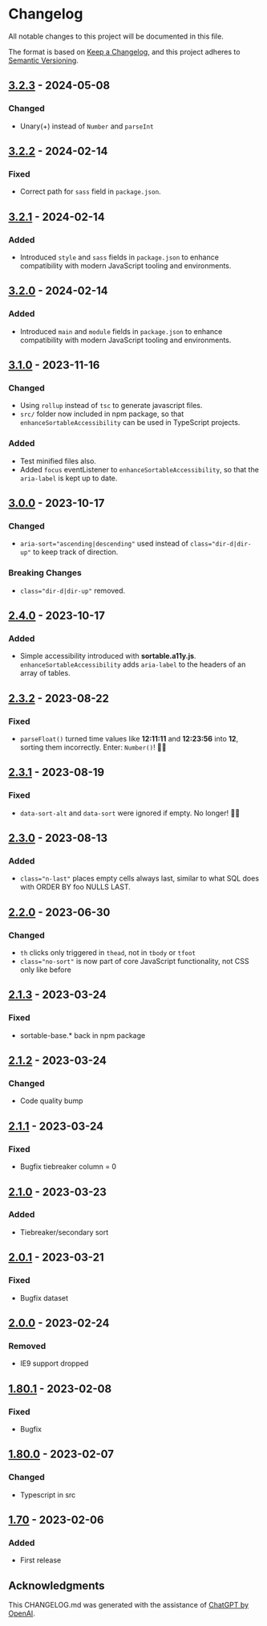 <!-- markdownlint-disable MD024 -->

# Changelog

All notable changes to this project will be documented in this file.

The format is based on [Keep a Changelog](https://keepachangelog.com/en/1.0.0/),
and this project adheres to [Semantic Versioning](https://semver.org/spec/v2.0.0.html).

## [3.2.3] - 2024-05-08

### Changed

- Unary(+) instead of `Number` and `parseInt`

## [3.2.2] - 2024-02-14

### Fixed

- Correct path for `sass` field in `package.json`.

## [3.2.1] - 2024-02-14

### Added

- Introduced `style` and `sass` fields in `package.json` to enhance compatibility with modern JavaScript tooling and environments.

## [3.2.0] - 2024-02-14

### Added

- Introduced `main` and `module` fields in `package.json` to enhance compatibility with modern JavaScript tooling and environments.

## [3.1.0] - 2023-11-16

### Changed

- Using `rollup` instead of `tsc` to generate javascript files.
- `src/` folder now included in npm package, so that `enhanceSortableAccessibility` can be used in TypeScript projects.

### Added

- Test minified files also.
- Added `focus` eventListener to `enhanceSortableAccessibility`, so that the `aria-label` is kept up to date.

## [3.0.0] - 2023-10-17

### Changed

- `aria-sort="ascending|descending"` used instead of `class="dir-d|dir-up"` to keep track of direction.

### Breaking Changes

- `class="dir-d|dir-up"` removed.

## [2.4.0] - 2023-10-17

### Added

- Simple accessibility introduced with **sortable.a11y.js**. `enhanceSortableAccessibility` adds `aria-label` to the headers of an array of tables.

## [2.3.2] - 2023-08-22

### Fixed

- `parseFloat()` turned time values like **12:11:11** and **12:23:56** into **12**, sorting them incorrectly. Enter: `Number()`! 🦸‍♂️️

## [2.3.1] - 2023-08-19

### Fixed

- `data-sort-alt` and `data-sort` were ignored if empty. No longer! 🦸‍♂️️

## [2.3.0] - 2023-08-13

### Added

- `class="n-last"` places empty cells always last, similar to what SQL does with ORDER BY foo NULLS LAST.

## [2.2.0] - 2023-06-30

### Changed

- `th` clicks only triggered in `thead`, not in `tbody` or `tfoot`
- `class="no-sort"` is now part of core JavaScript functionality, not CSS only like before

## [2.1.3] - 2023-03-24

### Fixed

- sortable-base.\* back in npm package

## [2.1.2] - 2023-03-24

### Changed

- Code quality bump

## [2.1.1] - 2023-03-24

### Fixed

- Bugfix tiebreaker column = 0

## [2.1.0] - 2023-03-23

### Added

- Tiebreaker/secondary sort

## [2.0.1] - 2023-03-21

### Fixed

- Bugfix dataset

## [2.0.0] - 2023-02-24

### Removed

- IE9 support dropped

## [1.80.1] - 2023-02-08

### Fixed

- Bugfix

## [1.80.0] - 2023-02-07

### Changed

- Typescript in src

## [1.70] - 2023-02-06

### Added

- First release

## Acknowledgments

This CHANGELOG.md was generated with the assistance of [ChatGPT by OpenAI](https://www.openai.com/research/chatgpt).

[3.2.3]: https://github.com/tofsjonas/sortable/releases/tag/3.2.3
[3.2.2]: https://github.com/tofsjonas/sortable/releases/tag/3.2.2
[3.2.1]: https://github.com/tofsjonas/sortable/releases/tag/3.2.1
[3.2.0]: https://github.com/tofsjonas/sortable/releases/tag/3.2.0
[3.1.0]: https://github.com/tofsjonas/sortable/releases/tag/3.1.0
[3.0.0]: https://github.com/tofsjonas/sortable/releases/tag/3.0.0
[2.4.0]: https://github.com/tofsjonas/sortable/releases/tag/2.4.0
[2.3.2]: https://github.com/tofsjonas/sortable/releases/tag/2.3.2
[2.3.1]: https://github.com/tofsjonas/sortable/releases/tag/2.3.1
[2.3.0]: https://github.com/tofsjonas/sortable/releases/tag/2.3.0
[2.2.0]: https://github.com/tofsjonas/sortable/releases/tag/2.2.0
[2.1.3]: https://github.com/tofsjonas/sortable/releases/tag/2.1.3
[2.1.2]: https://github.com/tofsjonas/sortable/releases/tag/2.1.2
[2.1.1]: https://github.com/tofsjonas/sortable/releases/tag/2.1.1
[2.1.0]: https://github.com/tofsjonas/sortable/releases/tag/2.1.0
[2.0.1]: https://github.com/tofsjonas/sortable/releases/tag/2.0.1
[2.0.0]: https://github.com/tofsjonas/sortable/releases/tag/2.0.0
[1.80.1]: https://github.com/tofsjonas/sortable/releases/tag/1.80.1
[1.80.0]: https://github.com/tofsjonas/sortable/releases/tag/1.80.0
[1.70]: https://github.com/tofsjonas/sortable/releases/tag/1.70
